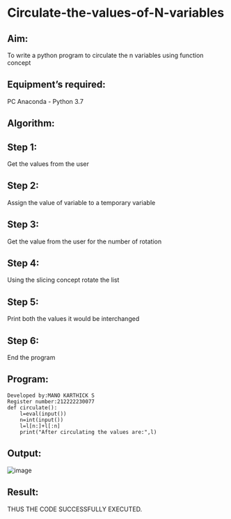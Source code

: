 # Circulate-the-values-of-N-variables
## Aim:
To write a python program to circulate the n variables using function concept
## Equipment’s required:
PC
Anaconda - Python 3.7
## Algorithm: 
## Step 1:
Get the values from the user

## Step 2:
Assign the value of variable to a temporary variable

## Step 3:
Get the value from the user for the number of rotation

## Step 4:
Using the slicing concept rotate the list

## Step 5:
Print both the values it would be interchanged

## Step 6:
End the program
## Program:
```
Developed by:MANO KARTHICK S
Register number:212222230077
def circulate():
    l=eval(input())
    n=int(input())
    l=l[n:]+l[:n]
    print("After circulating the values are:",l)
```

## Output:
![image](https://github.com/MANOKARTHICK09/Circulate-the-values-of-N-variables/assets/121785458/edbcc018-d9d0-4616-8acf-fc73797b0f82)


## Result:
THUS THE CODE SUCCESSFULLY EXECUTED.
